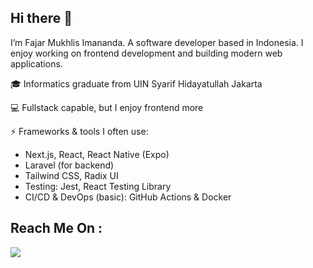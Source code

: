 ## Hi there 👋

I’m Fajar Mukhlis Imananda. A software developer based in Indonesia. I enjoy working on frontend development and building modern web applications.

🎓 Informatics graduate from UIN Syarif Hidayatullah Jakarta

💻 Fullstack capable, but I enjoy frontend more

⚡ Frameworks & tools I often use:

- Next.js, React, React Native (Expo)
- Laravel (for backend)
- Tailwind CSS, Radix UI
- Testing: Jest, React Testing Library
- CI/CD & DevOps (basic): GitHub Actions & Docker



## Reach Me On :

<a href="mailto:cipherporu9@gmail.com" target="_blank">
<img src="https://img.shields.io/badge/GMAIL-cipherporu9@gmail.com-BLACK?style=social&logo=GMAIL"/>
</a>



